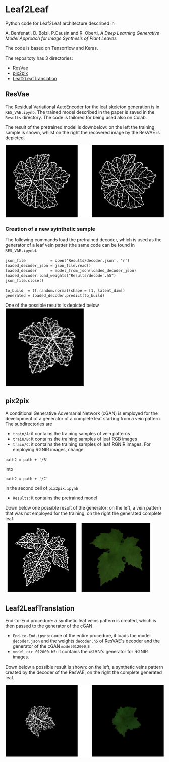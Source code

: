 # Leaf2Leaf

Python code for Leaf2Leaf architecture described in 

A. Benfenati, D. Bolzi, P.Causin and R. Oberti, *A Deep Learning Generative Model Approach for Image Synthesis of Plant Leaves*

The code is based on Tensorflow and Keras.

The repositoty has 3 directories:

- [ResVae](https://github.com/AleBenfe/Leaf2Leaf#resvae)
- [pix2pix](https://github.com/AleBenfe/Leaf2Leaf#pix2pix)
- [Leaf2LeafTranslation](https://github.com/AleBenfe/Leaf2Leaf#leaf2leaftranslation)

## ResVae

The Residual Variational AutoEncoder for the leaf skeleton generation is in `RES_VAE.ipynb`. The trained model described in the paper is saved in the `Results` directory. The code is tailored for being used also on Colab.

The result of the pretrained model is downbelow: on the left the training sample is shown, whilst on the right the recovered image by the ResVAE is depicted.

![Result of ResVAE](https://github.com/AleBenfe/Leaf2Leaf/blob/main/Figures/ex_ResVae.png "Result of ResVAE")

### Creation of a new syinthetic sample

The following commands load the pretrained decoder, which is used as the generator of a leaf vein patter (the same code can be found in `RES_VAE.ipynb`).
```
json_file           = open('Results/decoder.json', 'r')
loaded_decoder_json = json_file.read()
loaded_decoder      = model_from_json(loaded_decoder_json)
loaded_decoder.load_weights("Results/decoder.h5")
json_file.close()

to_build  = tf.random.normal(shape = [1, latent_dim])
generated = loaded_decoder.predict(to_build)
```

One of the possible results is depicted below
<br>
<img src="https://github.com/AleBenfe/Leaf2Leaf/blob/main/Figures/ex_generated.png" data-canonical-src="https://github.com/AleBenfe/Leaf2Leaf/blob/main/Figures/ex_generated.png" width="250" height="250" />

## pix2pix

A conditional Generative Adversarial Network (cGAN) is employed for the development of a generator of a complete leaf starting from a vein pattern. The subdirectories are

* `train/A`: it contains the training samples of vein patterns
* `train/B`: it contains the training samples of leaf RGB images
* `train/C`: it contains the training samples of leaf RGNIR images. For employing RGNIR images, change 

```
path2 = path + '/B'
```

into 

```
path2 = path + '/C'
```
 in the second cell of `pix2pix.ipynb` 
* `Results`: it contains the pretrained model

Down below one possible result of the generator: on the left, a vein pattern that was not employed for the training, on the right the generated complete leaf.
<br>
![Unseen veins pattern](https://github.com/AleBenfe/Leaf2Leaf/blob/main/Figures/not_seen.png "Unseen veins pattern") ![Complete generated image](https://github.com/AleBenfe/Leaf2Leaf/blob/main/Figures/generated.png "Complete generated image")

## Leaf2LeafTranslation

End-to-End procedure: a synthetic leaf veins pattern is created, which is then passed to the generator of the cGAN.  
* `End-to-End.ipynb`: code of the entire procedure, it loads the model `decoder.json` and the weights `decoder.h5` of ResVAE's decoder and the generator of the cGAN `model012000.h`. 
* `model_nir_012000.h5`: it contains the cGAN's generator for RGNIR images.

Down below a possible result is shown: on the left, a synthetic veins pattern created by the decoder of the ResVAE, on the right the complete generated leaf.

 ![Image](https://github.com/AleBenfe/Leaf2Leaf/blob/main/Figures/e2e.png "Unseen veins pattern") 



 
